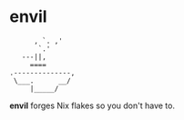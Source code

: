 # envil

```ascii
      , `. ,'
       `.'
   ---||,
     ====
.--------------,
 \___.      __/
     |_____/
```

**envil** forges Nix flakes so you don't have to.
